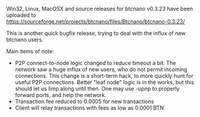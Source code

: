 Win32, Linux, MacOSX and source releases for btcnano v0.3.23 have been uploaded to
https://sourceforge.net/projects/btcnano/files/Btcnano/btcnano-0.3.23/

This is another quick bugfix release, trying to deal with the influx of new btcnano users.

Main items of note:

* P2P connect-to-node logic changed to reduce timeout a bit.  The network saw a huge influx of new users, who do not permit incoming connections.  This change is a short-term hack, to more quickly hunt for useful P2P connections.  Better "leaf node" logic is in the works, but this should let us limp along until then.  One may use -upnp to properly forward ports, and help the network.
* Transaction fee reduced to 0.0005 for new transactions
* Client will relay transactions with fees as low as 0.0001 BTN
